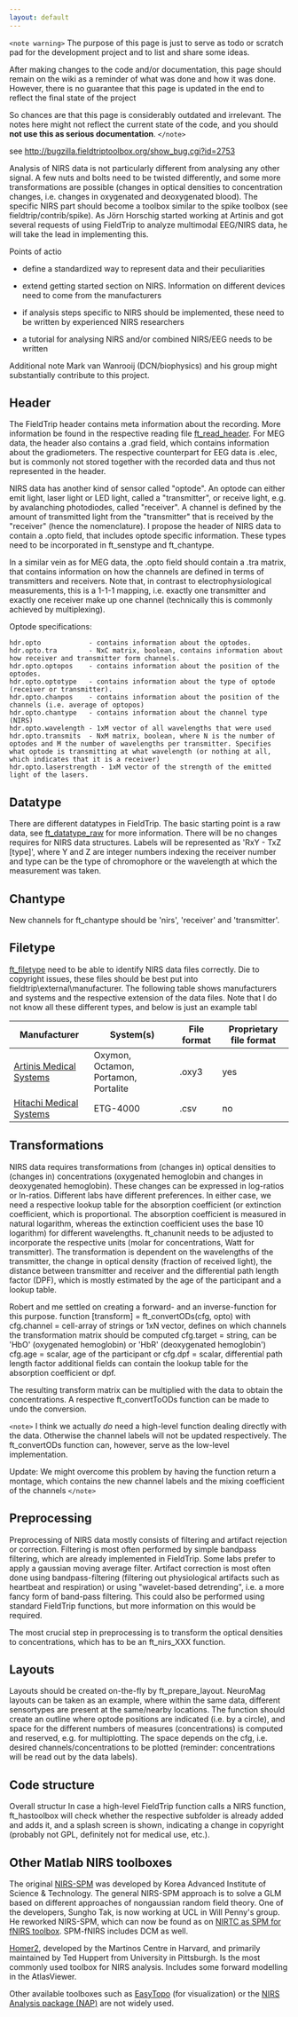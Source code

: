 ```yaml
---
layout: default
---
```


`<note warning>`
The purpose of this page is just to serve as todo or scratch pad for the development project and to list and share some ideas. 

After making changes to the code and/or documentation, this page should remain on the wiki as a reminder of what was done and how it was done. However, there is no guarantee that this page is updated in the end to reflect the final state of the project

So chances are that this page is considerably outdated and irrelevant. The notes here might not reflect the current state of the code, and you should **not use this as serious documentation**.
`</note>`

see http://bugzilla.fieldtriptoolbox.org/show_bug.cgi?id=2753

Analysis of NIRS data is not particularly different from analysing any other signal. A few nuts and bolts need to be twisted differently, and some more transformations are possible (changes in optical densities to concentration changes, i.e. changes in oxygenated and deoxygenated blood). The specific NIRS part should become a toolbox similar to the spike toolbox (see fieldtrip/contrib/spike). As Jörn Horschig started working at Artinis and got several requests of using FieldTrip to analyze multimodal EEG/NIRS data, he will take the lead in implementing this.

Points of actio

*  define a standardized way to represent data and their peculiarities

*  extend getting started section on NIRS. Information on different devices need to come from the manufacturers

*  if analysis steps specific to NIRS should be implemented, these need to be written by experienced NIRS researchers

*  a tutorial for analysing NIRS and/or combined NIRS/EEG needs to be written

Additional note
Mark van Wanrooij (DCN/biophysics) and his group might substantially contribute to this project.

## Header

The FieldTrip header contains meta information about the recording. More information be found in the respective reading file [ft_read_header](/reference/ft_read_header). For MEG data, the header also contains a .grad field, which contains information about the gradiometers. The respective counterpart for EEG data is .elec, but is commonly not stored together with the recorded data and thus not represented in the header. 

NIRS data has another kind of sensor called "optode". An optode can either emit light, laser light or LED light, called a "transmitter", or receive light, e.g. by avalanching photodiodes, called "receiver". A channel is defined by the amount of transmitted light from the "transmitter" that is received by the  "receiver" (hence the nomenclature). I propose the header of NIRS data to contain a .opto field, that includes optode specific information. These types need to be incorporated in ft_senstype and ft_chantype.

In a similar vein as for MEG data, the .opto field should contain a .tra matrix, that contains information on how the channels are defined in terms of transmitters and receivers. Note that, in contrast to electrophysiological measurements, this is a 1-1-1 mapping, i.e. exactly one transmitter and exactly one receiver make up one channel (technically this is commonly achieved by multiplexing).

Optode specifications: 

    hdr.opto            - contains information about the optodes.
    hdr.opto.tra        - NxC matrix, boolean, contains information about how receiver and transmitter form channels.
    hdr.opto.optopos    - contains information about the position of the optodes.
    hdr.opto.optotype   - contains information about the type of optode (receiver or transmitter).
    hdr.opto.chanpos    - contains information about the position of the channels (i.e. average of optopos)
    hdr.opto.chantype   - contains information about the channel type (NIRS)
    hdr.opto.wavelength - 1xM vector of all wavelengths that were used
    hdr.opto.transmits  - NxM matrix, boolean, where N is the number of optodes and M the number of wavelengths per transmitter. Specifies what optode is transmitting at what wavelength (or nothing at all, which indicates that it is a receiver)
    hdr.opto.laserstrength - 1xM vector of the strength of the emitted light of the lasers.
    
## Datatype

There are different datatypes in FieldTrip. The basic starting point is a raw data, see [ft_datatype_raw](/reference/ft_datatype_raw) for more information. There will be no changes requires for NIRS data structures. Labels will be represented as 'RxY - TxZ [type]', where Y and Z are integer numbers indexing the receiver number and type can be the type of chromophore or the wavelength at which the measurement was taken.

## Chantype

New channels for ft_chantype should be 'nirs', 'receiver' and 'transmitter'.

## Filetype

[ft_filetype](/reference/ft_filetype) need to be able to identify NIRS data files correctly. Die to copyright issues, these files should be best put into fieldtrip\external\manufacturer. The following table shows manufacturers and systems and the respective extension of the data files. Note that I do not know all these different types, and below is just an example tabl

 | Manufacturer                                                                                               | System(s)                            | File format | Proprietary file format | 
 | ------------                                                                                               | ---------                            | ----------- | ----------------------- | 
 | [Artinis Medical Systems](http://www.artinis.com/group/NIRS)                                               | Oxymon, Octamon, Portamon, Portalite | .oxy3       | yes                     | 
 | [Hitachi Medical Systems](http://www.hitachi-medical-systems.nl/products-and-services/optical-topography/) | ETG-4000                             | .csv        | no                      | 

## Transformations

NIRS data requires transformations from (changes in) optical densities to (changes in) concentrations (oxygenated hemoglobin and changes in deoxygenated hemoglobin). These changes can be expressed in log-ratios or ln-ratios. Different labs have different preferences. In either case, we need a respective lookup table for the absorption coefficient (or extinction coefficient, which is proportional. The absorption coefficient is measured in natural logarithm, whereas the extinction coefficient uses the base 10 logarithm) for different wavelengths. ft_chanunit needs to be adjusted to incorporate the respective units (molar for concentrations, Watt for transmitter). The transformation is dependent on the wavelengths of the transmitter, the change in optical density (fraction of received light), the distance between transmitter and receiver and the differential path length factor (DPF), which is mostly estimated by the age of the participant and a lookup table.

Robert and me settled on creating a forward- and an inverse-function for this purpose. 
    function [transform] = ft_convertODs(cfg, opto)
with
    cfg.channel = cell-array of strings or 1xN vector, defines on which channels the transformation matrix should be computed
    cfg.target = string, can be 'HbO' (oxygenated hemoglobin) or 'HbR' (deoxygenated hemoglobin')
    cfg.age = scalar, age of the participant
      or
    cfg.dpf = scalar, differential path length factor
additional fields can contain the lookup table for the absorption coefficient or dpf.

The resulting transform matrix can be multiplied with the data to obtain the concentrations. A respective ft_convertToODs function can be made to undo the conversion.

`<note>`
I think we actually *do* need a high-level function dealing directly with the data. Otherwise the channel labels will not be updated respectively. The ft_convertODs function can, however, serve as the low-level implementation.

Update: We might overcome this problem by having the function return a montage, which contains the new channel labels and the mixing coefficient of the channels
`</note>`

## Preprocessing

Preprocessing of NIRS data mostly consists of filtering and artifact rejection or correction. Filtering is most often performed by simple bandpass filtering, which are already implemented in FieldTrip. Some labs prefer to apply a gaussian moving average filter. Artifact correction is most often done using bandpass-filtering (filtering out physiological artifacts such as heartbeat and respiration) or using "wavelet-based detrending", i.e. a more fancy form of band-pass filtering. This could also be performed using standard FieldTrip functions, but more information on this would be required. 

The most crucial step in preprocessing is to transform the optical densities to concentrations, which has to be an ft_nirs_XXX function. 

## Layouts

Layouts should be created on-the-fly by ft_prepare_layout. NeuroMag layouts can be taken as an example, where within the same data, different sensortypes are present at the same/nearby locations. The function should create an outline where optode positions are indicated (i.e. by a circle), and space for the different numbers of measures (concentrations) is computed and reserved, e.g. for multiplotting. The space depends on the cfg, i.e. desired channels/concentrations to be plotted (reminder: concentrations will be read out by the data labels).

## Code structure

Overall structur
In case a high-level FieldTrip function calls a NIRS function, ft_hastoolbox will check whether the respective subfolder is already added and adds it, and a splash screen is shown, indicating a change in copyright (probably not GPL, definitely not for medical use, etc.). 

## Other Matlab NIRS toolboxes

The original [NIRS-SPM](http://bispl.weebly.com/nirs-spm.html) was developed by Korea Advanced Institute of Science & Technology. The general NIRS-SPM approach is to solve a GLM based on different approaches of nongaussian random field theory. One of the developers, Sungho Tak, is now working at UCL in  Will Penny's group. He reworked NIRS-SPM, which can now be found as on [NIRTC as SPM for fNIRS toolbox](http://www.nitrc.org/projects/spm_fnirs). SPM-fNIRS includes DCM as well.

[Homer2](http://www.nmr.mgh.harvard.edu/PMI/resources/homer2/home.htm), developed by the Martinos Centre in Harvard, and primarily maintained by Ted Huppert from University in Pittsburgh. Is the most commonly used toolbox for NIRS analysis. Includes some forward modelling in the AtlasViewer.

Other available toolboxes such as [EasyTopo](https://sites.google.com/site/fenghuatian/software/easytopo) (for visualization) or the [NIRS Analysis package (NAP)](https://sites.google.com/site/tomerfekete2/) are not widely used.

